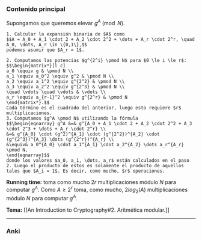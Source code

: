 ### Contenido principal

Supongamos que queremos elevar $g^A \pmod N$.

```ad-Algorithm
1. Calcular la expansión binaria de $A$ como
$$A = A_0 + A_1 \cdot 2 + A_2 \cdot 2^2 + \dots + A_r \cdot 2^r, \quad A_0, \dots, A_r \in \{0,1\},$$
podemos asumir que $A_r = 1$.

2. Computamos las potencias $g^{2^i} \pmod N$ para $0 \le i \le r$:
$$\begin{matrix*}[l c]
a_0 \equiv g & \pmod N \\
a_1 \equiv a_0^2 \equiv g^2 & \pmod N \\
a_2 \equiv a_1^2 \equiv g^{2^2} & \pmod N \\
a_3 \equiv a_2^2 \equiv g^{2^3} & \pmod N \\
\quad \vdots \quad \vdots & \vdots \\
a_r \equiv a_{r-1}^2 \equiv g^{2^r} & \pmod N
\end{matrix*}.$$
Cada término es el cuadrado del anterior, luego esto requiere $r$ multiplicaciones.
3. Computamos $g^A \pmod N$ utilizando la fórmula
$$\begin{eqnarray} g^A &=& g^{A_0 + A_1 \cdot 2 + A_2 \cdot 2^2 + A_3 \cdot 2^3 + \dots + A_r \cdot 2^r} \\
&=& g^{A_0} \cdot (g^2)^{A_1} \cdot (g^{2^2})^{A_2} \cdot (g^{2^3})^{A_3} \dots (g^{2^r})^{A_r} \\
&\equiv& a_0^{A_0} \cdot a_1^{A_1} \cdot a_2^{A_2} \dots a_r^{A_r} \pmod N,
\end{eqnarray}$$
donde los valores $a_0, a_1, \dots, a_r$ están calculados en el paso 2. Luego el producto de estos es solamente el producto de aquellos tales que $A_i = 1$. Es decir, como mucho, $r$ operaciones.
```

**Running time:** toma como mucho $2r$ multiplicaciones módulo $N$ para computar $g^A$. Como $A \ge 2^r$ toma, como mucho, $2log_2(A)$ multiplicaciones módulo $N$ para computar $g^A$.

**Tema:** [[An Introduction to Cryptography#2. Aritmética modular.]]

---
### Anki
